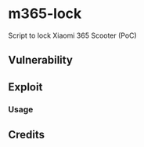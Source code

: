 # m365-lock
Script to lock Xiaomi 365 Scooter (PoC)

## Vulnerability
## Exploit
### Usage
## Credits
